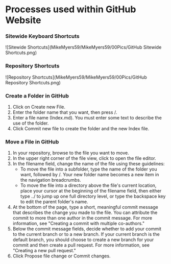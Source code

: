 # Processes used within GitHub Website

### Sitewide Keyboard Shortcuts
![Sitewide Shortcuts](MikeMyers59/MikeMyers59/00Pics/GitHub Sitewide Shortcuts.png)

### Repository Shortcuts
![Repository Shortcuts](MikeMyers59/MikeMyers59/00Pics/GitHub Repository Shortcuts.png)

### Create a Folder in GitHub
1. Click on Create new File.
2. Enter the folder name that you want, then press /.
3. Enter a file name (Index.md). You must enter some text to describe the use of the folder.
4. Click Commit new file to create the folder and the new Index file.

### Move a File in GitHub
1. In your repository, browse to the file you want to move. 
2. In the upper right corner of the file view, click to open the file editor.
3. In the filename field, change the name of the file using these guidelines:
    -	To move the file into a subfolder, type the name of the folder you want, followed by /. Your new folder name becomes a new item in the navigation breadcrumbs.
    -	To move the file into a directory above the file's current location, place your cursor at the beginning of the filename field, then either type ../ to jump up one full directory level, or type the backspace key to edit the parent folder's name.
4. At the bottom of the page, type a short, meaningful commit message that describes the change you made to the file. You can attribute the commit to more than one author in the commit message. For more information, see "Creating a commit with multiple co-authors."
5. Below the commit message fields, decide whether to add your commit to the current branch or to a new branch. If your current branch is the default branch, you should choose to create a new branch for your commit and then create a pull request. For more information, see "Creating a new pull request."
6. Click Propose file change or Commit changes.


